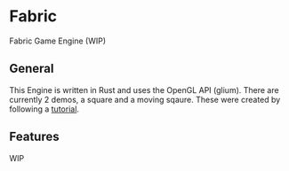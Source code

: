 # Fabric
Fabric Game Engine (WIP)

## General
This Engine is written in Rust and uses the OpenGL API (glium).
There are currently 2 demos, a square and a moving sqaure.
These were created by following a [tutorial](https://github.com/glium/glium/blob/master/book/).

## Features
WIP